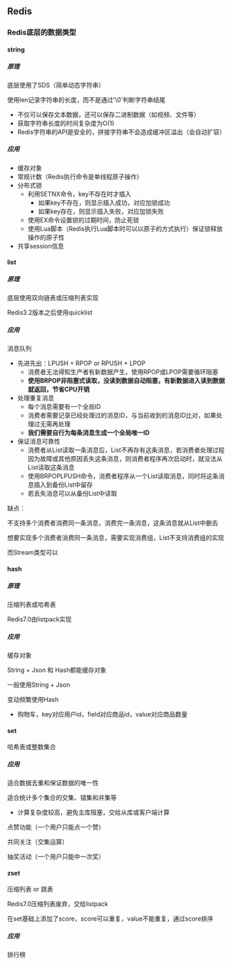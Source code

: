 ## Redis

### Redis底层的数据类型

#### string

##### 原理

底层使用了SDS（简单动态字符串）

使用len记录字符串的长度，而不是通过'\0'判断字符串结尾

- 不仅可以保存文本数据，还可以保存二进制数据（如视频、文件等）
- 获取字符串长度的时间复杂度为O(1)
- Redis字符串的API是安全的，拼接字符串不会造成缓冲区溢出（会自动扩容）

##### 应用

- 缓存对象
- 常规计数（Redis执行命令是单线程原子操作）
- 分布式锁
  - 利用SETNX命令，key不存在时才插入
    - 如果key不存在，则显示插入成功，对应加锁成功
    - 如果key存在，则显示插入失败，对应加锁失败
  - 使用EX命令设置锁的过期时间，防止死锁
  - 使用Lua脚本（Redis执行Lua脚本时可以以原子的方式执行）保证锁释放操作的原子性
- 共享session信息

#### list

##### 原理

底层使用双向链表或压缩列表实现

Redis3.2版本之后使用quicklist

##### 应用

消息队列

- 先进先出：LPUSH + RPOP or RPUSH + LPOP
  - 消费者无法得知生产者有新数据产生，使用RPOP或LPOP需要循环阻塞
  - **使用BRPOP非阻塞式读取，没读到数据自动阻塞，有新数据进入读到数据就返回，节省CPU开销**
- 处理重复消息
  - 每个消息需要有一个全局ID
  - 消费者需要记录已经处理过的消息ID，与当前收到的消息ID比对，如果处理过无需再处理
  - **我们需要自行为每条消息生成一个全局唯一ID**
- 保证消息可靠性
  - 消费者从List读取一条消息后，List不再存有这条消息，若消费者处理过程因为故障或其他原因丢失这条消息，则消费者程序再次启动时，就没法从List读取这条消息
  - 使用BRPOPLPUSH命令，消费者程序从一个List读取消息，同时将这条消息插入到备份List中留存
  - 若丢失消息可以从备份List中读取

缺点：

不支持多个消费者消费同一条消息，消费完一条消息，这条消息就从List中删去

想要实现多个消费者消费同一条消息，需要实现消费组，List不支持消费组的实现

而Stream类型可以

#### hash

##### 原理

压缩列表或哈希表

Redis7.0由listpack实现

##### 应用

缓存对象

String + Json 和 Hash都能缓存对象

一般使用String + Json 

变动频繁使用Hash

- 购物车，key对应用户id，field对应商品id，value对应商品数量

#### set

哈希表或整数集合

##### 应用

适合数据去重和保证数据的唯一性

适合统计多个集合的交集、错集和并集等

- 计算复杂度较高，避免主库阻塞，交给从库或客户端计算

点赞功能（一个用户只能点一个赞）

共同关注（交集运算）

抽奖活动（一个用户只能中一次奖）

#### zset

压缩列表 or 跳表

Redis7.0压缩列表废弃，交给listpack

在set基础上添加了score，score可以重复，value不能重复，通过score排序

##### 应用

排行榜

